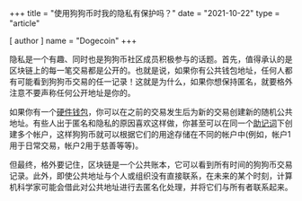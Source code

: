 +++
title = "使用狗狗币时我的隐私有保护吗？"
date = "2021-10-22"
type = "article"

[ author ]
  name = "Dogecoin"
+++

隐私是一个有趣、同时也是狗狗币社区成员积极参与的话题。首先，值得承认的是区块链上的每一笔交易都是公开的。也就是说，如果你有公共钱包地址，任何人都有可能看到狗狗币交易的任一记录！这就是为什么，如果你想保持匿名，就要格外注意不要声称任何公开地址是你的。

如果你有一个[硬件钱包](/dogepedia/articles/dogecoin-hardware-wallets)，你可以在之前的交易发生后为新的交易创建新的随机公共地址。有些人出于匿名和隐私的原因喜欢这样做，你甚至可以在同一个[助记词](/dogepedia/文章/如何备份钱包)下创建多个帐户，这样狗狗币就可以根据它们的用途存储在不同的帐户中(例如，帐户1用于日常交易，帐户2用于慈善等等)。

但最终，格外要记住，区块链是一个公共账本，它可以看到所有时间的狗狗币交易记录。此外，即使公共地址与个人或组织没有直接联系，在未来的某个时刻，计算机科学家可能会借此对公共地址进行去匿名化处理，并将它们与所有者联系起来。

